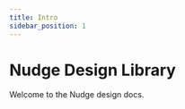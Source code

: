```yaml
---
title: Intro
sidebar_position: 1
---
```


# Nudge Design Library

Welcome to the Nudge design docs.
